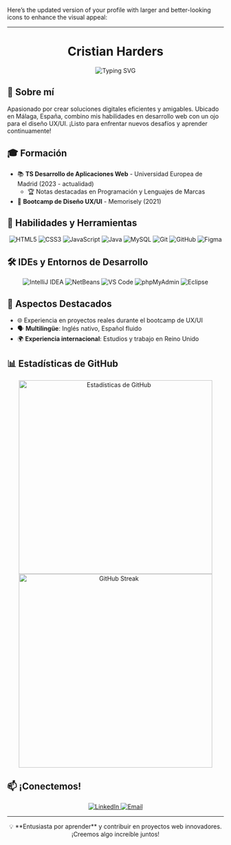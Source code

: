 Here’s the updated version of your profile with larger and better-looking icons to enhance the visual appeal:

---

<h1 align="center">
  Cristian Harders
</h1>

<div align="center">
  <img src="https://readme-typing-svg.herokuapp.com?font=Roboto&size=30&duration=3000&pause=1000&color=2E73F7&center=true&vCenter=true&width=600&height=100&lines=Desarrollador+Web+%7C+Entusiasta+UX%2FUI+%7C+Multilingüe" alt="Typing SVG" />
</div>

## 🚀 Sobre mí

Apasionado por crear soluciones digitales eficientes y amigables. Ubicado en Málaga, España, combino mis habilidades en desarrollo web con un ojo para el diseño UX/UI. ¡Listo para enfrentar nuevos desafíos y aprender continuamente!

## 🎓 Formación

- 📚 **TS Desarrollo de Aplicaciones Web** - Universidad Europea de Madrid (2023 - actualidad)  
  - 🏆 Notas destacadas en Programación y Lenguajes de Marcas
- 🎨 **Bootcamp de Diseño UX/UI** - Memorisely (2021)

## 👾 Habilidades y Herramientas

<p align="center">
  <img src="https://img.shields.io/badge/-HTML5-E34F26?style=for-the-badge&logo=html5&logoColor=white&size=large" alt="HTML5">
  <img src="https://img.shields.io/badge/-CSS3-1572B6?style=for-the-badge&logo=css3&logoColor=white&size=large" alt="CSS3">
  <img src="https://img.shields.io/badge/-JavaScript-F7DF1E?style=for-the-badge&logo=javascript&logoColor=black&size=large" alt="JavaScript">
  <img src="https://img.shields.io/badge/-Java-007396?style=for-the-badge&logo=java&logoColor=white&size=large" alt="Java">
  <img src="https://img.shields.io/badge/-MySQL-4479A1?style=for-the-badge&logo=mysql&logoColor=white&size=large" alt="MySQL">
  <img src="https://img.shields.io/badge/-Git-F05032?style=for-the-badge&logo=git&logoColor=white&size=large" alt="Git">
  <img src="https://img.shields.io/badge/-GitHub-181717?style=for-the-badge&logo=github&logoColor=white&size=large" alt="GitHub">
  <img src="https://img.shields.io/badge/-Figma-F24E1E?style=for-the-badge&logo=figma&logoColor=white&size=large" alt="Figma">
</p>

## 🛠️ IDEs y Entornos de Desarrollo

<p align="center">
  <img src="https://img.shields.io/badge/-IntelliJ_IDEA-000000?style=for-the-badge&logo=intellij-idea&logoColor=white&size=large" alt="IntelliJ IDEA">
  <img src="https://img.shields.io/badge/-NetBeans-1B6AC6?style=for-the-badge&logo=apache-netbeans-ide&logoColor=white&size=large" alt="NetBeans">
  <img src="https://img.shields.io/badge/-VS_Code-007ACC?style=for-the-badge&logo=visual-studio-code&logoColor=white&size=large" alt="VS Code">
  <img src="https://img.shields.io/badge/-phpMyAdmin-6C78AF?style=for-the-badge&logo=phpmyadmin&logoColor=white&size=large" alt="phpMyAdmin">
  <img src="https://img.shields.io/badge/-Eclipse-2C2255?style=for-the-badge&logo=eclipse&logoColor=white&size=large" alt="Eclipse">
</p>

## 🌟 Aspectos Destacados

- 🌐 Experiencia en proyectos reales durante el bootcamp de UX/UI
- 🗣️ **Multilingüe**: Inglés nativo, Español fluido
- 🌍 **Experiencia internacional**: Estudios y trabajo en Reino Unido

## 📊 Estadísticas de GitHub

<div align="center">
  <img src="https://github-readme-stats.vercel.app/api?username=tuUsuarioGitHub&show_icons=true&theme=radical" alt="Estadísticas de GitHub" width="450px">
  <img src="https://github-readme-streak-stats.herokuapp.com/?user=tuUsuarioGitHub&theme=radical" alt="GitHub Streak" width="450px">
</div>

## 📫 ¡Conectemos!

<p align="center">
  <a href="https://www.linkedin.com/in/cristianharders" target="_blank">
    <img src="https://img.shields.io/badge/-LinkedIn-0077B5?style=for-the-badge&logo=linkedin&logoColor=white&size=large" alt="LinkedIn">
  </a>
  <a href="mailto:cristianharders@gmail.com">
    <img src="https://img.shields.io/badge/-Email-D14836?style=for-the-badge&logo=gmail&logoColor=white&size=large" alt="Email">
  </a>
</p>

---

<div align="center">
  💡 **Entusiasta por aprender** y contribuir en proyectos web innovadores. ¡Creemos algo increíble juntos!
</div>
